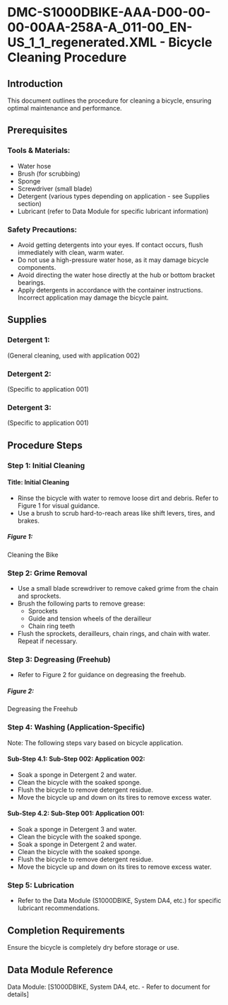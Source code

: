 # DMC-S1000DBIKE-AAA-D00-00-00-00AA-258A-A_011-00_EN-US_1_1_regenerated.XML - Bicycle Cleaning Procedure

## Introduction

This document outlines the procedure for cleaning a bicycle, ensuring optimal maintenance and performance.

## Prerequisites

### Tools & Materials:

*   Water hose
*   Brush (for scrubbing)
*   Sponge
*   Screwdriver (small blade)
*   Detergent (various types depending on application - see Supplies section)
*   Lubricant (refer to Data Module for specific lubricant information)

### Safety Precautions:

*   Avoid getting detergents into your eyes. If contact occurs, flush immediately with clean, warm water.
*   Do not use a high-pressure water hose, as it may damage bicycle components.
*   Avoid directing the water hose directly at the hub or bottom bracket bearings.
*   Apply detergents in accordance with the container instructions. Incorrect application may damage the bicycle paint.

## Supplies

### Detergent 1:

(General cleaning, used with application 002)

### Detergent 2:

(Specific to application 001)

### Detergent 3:

(Specific to application 001)

## Procedure Steps

### Step 1: Initial Cleaning

#### Title: Initial Cleaning

*   Rinse the bicycle with water to remove loose dirt and debris. Refer to Figure 1 for visual guidance.
*   Use a brush to scrub hard-to-reach areas like shift levers, tires, and brakes.

##### Figure 1:

Cleaning the Bike

### Step 2: Grime Removal

*   Use a small blade screwdriver to remove caked grime from the chain and sprockets.
*   Brush the following parts to remove grease:
    *   Sprockets
    *   Guide and tension wheels of the derailleur
    *   Chain ring teeth
*   Flush the sprockets, derailleurs, chain rings, and chain with water. Repeat if necessary.

### Step 3: Degreasing (Freehub)

*   Refer to Figure 2 for guidance on degreasing the freehub.

##### Figure 2:

Degreasing the Freehub

### Step 4: Washing (Application-Specific)

Note: The following steps vary based on bicycle application.

#### Sub-Step 4.1: Sub-Step 002: Application 002:

*   Soak a sponge in Detergent 2 and water.
*   Clean the bicycle with the soaked sponge.
*   Flush the bicycle to remove detergent residue.
*   Move the bicycle up and down on its tires to remove excess water.

#### Sub-Step 4.2: Sub-Step 001: Application 001:

*   Soak a sponge in Detergent 3 and water.
*   Clean the bicycle with the soaked sponge.
*   Soak a sponge in Detergent 2 and water.
*   Clean the bicycle with the soaked sponge.
*   Flush the bicycle to remove detergent residue.
*   Move the bicycle up and down on its tires to remove excess water.

### Step 5: Lubrication

*   Refer to the Data Module (S1000DBIKE, System DA4, etc.) for specific lubricant recommendations.

## Completion Requirements

Ensure the bicycle is completely dry before storage or use.

## Data Module Reference

Data Module: [S1000DBIKE, System DA4, etc. - Refer to document for details]